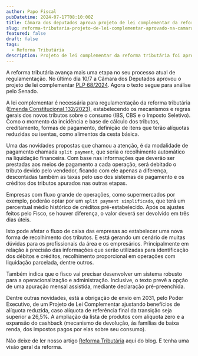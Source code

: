 ```yaml
---
author: Papo Fiscal
pubDatetime: 2024-07-17T08:10:00Z
title: Câmara dos deputados aprova projeto de lei complementar da reforma tributária
slug: reforma-tributaria-projeto-de-lei-complementar-aprovado-na-camara-dos-deputados
featured: false
draft: false
tags:
  - Reforma Tributária
description: Projeto de lei complementar da reforma tributária foi aprovado dia 10/7 na câmara dos deputados
---
```


A reforma tributária avança mais uma etapa no seu processo atual de regulamentação. No último dia 10/7 a Câmara dos Deputados aprovou o projeto de lei complementar [PLP 68/2024](https://www.planalto.gov.br/CCIVIL_03/Projetos/Ato_2023_2026/2024/PLP/plp-068.htm). Agora o texto segue para análise pelo Senado.

A lei complementar é necessária para regulamentação da reforma tributária ([Emenda Constitucional 132/2023](https://www.planalto.gov.br/ccivil_03/constituicao/emendas/emc/emc132.htm)), estabelecendo os mecanismos e regras gerais dos novos tributos sobre o consumo (IBS, CBS e o Imposto Seletivo). Como o momento da incidência e base de cálculo dos tributos, creditamento, formas de pagamento, definição de itens que terão alíquotas reduzidas ou isentas, como alimentos da cesta básica.

Uma das novidades propostas que chamou a atenção, é da modalidade de pagamento chamada `split payment`, que seria o recolhimento automático na liquidação financeira. Com base nas informações que deverão ser prestadas aos meios de pagamento a cada operação, será debitado o tributo devido pelo vendedor, ficando com ele apenas a diferença, descontadas também as taxas pelo uso dos sistemas de pagamento e os créditos dos tributos apurados nas outras etapas.

Empresas com fluxo grande de operações, como supermercados por exemplo, poderão optar por um `split payment simplificado`, que terá um percentual médio histórico de créditos pré-estabelecido. Após os ajustes feitos pelo Fisco, se houver diferença, o valor deverá ser devolvido em três dias úteis.

Isto pode afetar o fluxo de caixa das empresas ao estabelecer uma nova forma de recolhimento dos tributos. E está gerando um cenário de muitas dúvidas para os profissionais da área e os empresários. Principalmente em relação à precisão das informações que serão utilizadas para identificação dos débitos e créditos, recolhimento proporcional em operações com liquidação parcelada, dentre outros.

Também indica que o fisco vai precisar desenvolver um sistema robusto para a operacionalização e administração. Inclusive, o texto prevê a opção de uma apuração mensal assistida, mediante declaração pré-preenchida.

Dentre outras novidades, está a obrigação de envio em 2031, pelo Poder Executivo, de um Projeto de Lei Complementar ajustando benefícios de alíquota reduzida, caso alíquota de referência final da transição seja superior a 26,5%. A ampliação da lista de produtos com alíquota zero e a expansão do cashback (mecanismo de devolução, às famílias de baixa renda, dos impostos pagos por elas sobre seu consumo).

Não deixe de ler nosso artigo [Reforma Tributária](https://papofiscal.blog/posts/reforma-tributaria) aqui do blog. E tenha uma visão geral da reforma.
